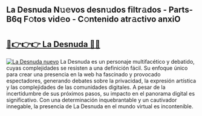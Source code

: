 ## La Desnuda N𝚞𝚎vos desn𝚞dos filtr𝚊dos - Parts-B6q F𝚘tos vid𝚎o - C𝚘ntenido atr𝚊ctivo anxiO

# <h2><a href="http://mb278h5.tromn.icu/?c=La+Desnuda">🔗👉👉👉 La Desnuda 🔗🔗</a></h2>

[![La Desnuda nuevo](https://i.imgur.com/pEAQMta.gif)](http://mb278h5.tromn.icu/?c=La+Desnuda)
La Desnuda es un personaje multifacético y debatido, cuyas complejidades se resisten a una definición fácil.  Su enfoque único para crear una presencia en la web ha fascinado y provocado espectadores, generando debates sobre la privacidad, la expresión artística y las complejidades de las comunidades digitales. A pesar de la incertidumbre de sus próximos pasos, su impacto en el panorama digital es significativo. Con una determinación inquebrantable y un cautivador innegable, la presencia de La Desnuda en el mundo virtual es incontenible.
